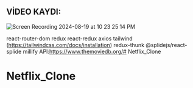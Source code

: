 ## VİDEO KAYDI: 
![Screen Recording 2024-08-19 at 10 23 25 14 PM](https://github.com/user-attachments/assets/dac3849d-7e7c-4066-8a42-0365fc92ed36)


react-router-dom
redux
react-redux
axios
tailwind (https://tailwindcss.com/docs/installation)
redux-thunk
@splidejs/react-splide
millify
API:https://www.themoviedb.org/# Netflix_Clone
# Netflix_Clone
